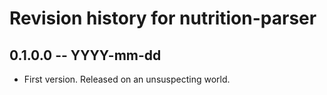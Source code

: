 # Revision history for nutrition-parser

## 0.1.0.0  -- YYYY-mm-dd

* First version. Released on an unsuspecting world.
